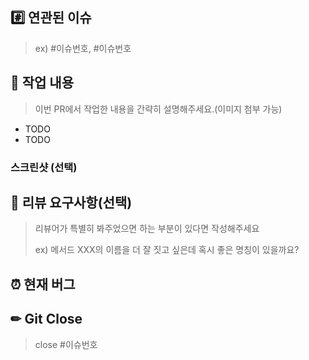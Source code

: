 ## #️⃣ 연관된 이슈
> ex) #이슈번호, #이슈번호


## 📝 작업 내용
> 이번 PR에서 작업한 내용을 간략히 설명해주세요.(이미지 첨부 가능)
- TODO
- TODO

### 스크린샷 (선택)


## 💬 리뷰 요구사항(선택)

> 리뷰어가 특별히 봐주었으면 하는 부분이 있다면 작성해주세요
>
> ex) 메서드 XXX의 이름을 더 잘 짓고 싶은데 혹시 좋은 명칭이 있을까요?


## ⏰ 현재 버그


## ✏ Git Close
> close #이슈번호
> 
